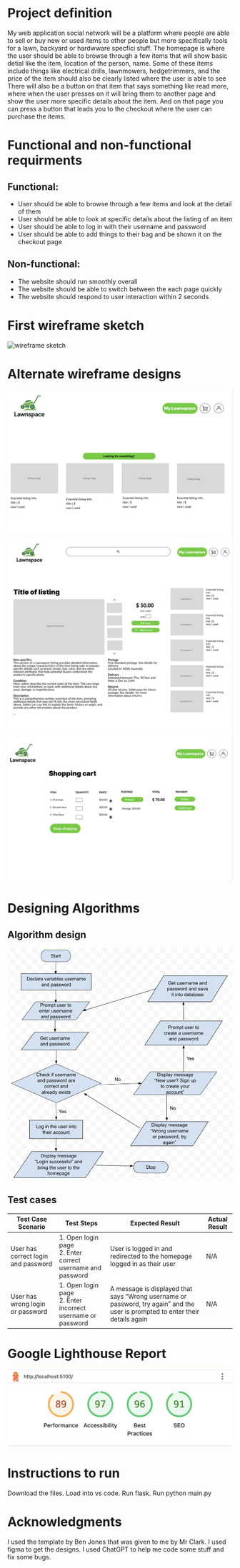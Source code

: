 # Project definition
My web application social network will be a platform where people are able to sell or buy new or used items to other people but more specifically tools for a lawn, backyard or hardwware specfici stuff. The homepage is where the user should be able to browse through a few items that will show basic detial like the item, location of the person, name. Some of these items include things like electrical drills, lawnmowers, hedgetrimmers, and the price of the item  should also be clearly listed where the user is able to see  There will also be a button on that item that says something like read more, where when the user presses on it will bring them to another page and show the user more specific details about the item. And on that page you can press a button that leads you to the checkout where the user can purchase the items. 
# Functional and non-functional requirments
## Functional:
- User should be able to browse through a few items and look at the detail of them
- User should be able to look at specific details about the listing of an item
- User should be able to log in with their username and password
- User should be able to add things to their bag and be shown it on the checkout page
## Non-functional:
- The website should run smoothly overall
- The website should be able to switch between the each page quickly
- The website should respond to user interaction within 2 seconds
# First wireframe sketch
![wireframe sketch](IMG-16.png)
# Alternate wireframe designs
![alt wireframe homepage](IMG-1.png)
![alt wireframe item listing](IMG-2.png)
![alt wireframe checkout page](IMG-3.png)
# Designing Algorithms
## Algorithm design
![alt algorithm design](IMG-5.png)
## Test cases 
| Test Case Scenario              | Test Steps                                                                 | Expected Result                                                                                      | Actual Result |
|---------------------------------|----------------------------------------------------------------------------|------------------------------------------------------------------------------------------------------|---------------|
| User has correct login and password | 1. Open login page <br> 2. Enter correct username and password                 | User is logged in and redirected to the homepage logged in as their user                             | N/A           |
| User has wrong login or password   | 1. Open login page <br> 2. Enter incorrect username or password               | A message is displayed that says “Wrong username or password, try again” and the user is prompted to enter their details again | N/A           |

# Google Lighthouse Report 
![alt google lighthouse report](IMG-15.png)

# Instructions to run
Download the files. Load into vs code. Run flask. Run python main.py 

# Acknowledgments 
I used the template by Ben Jones that was given to me by Mr Clark. I used figma to get the designs. I used ChatGPT to help me code some stuff and fix some bugs. 
